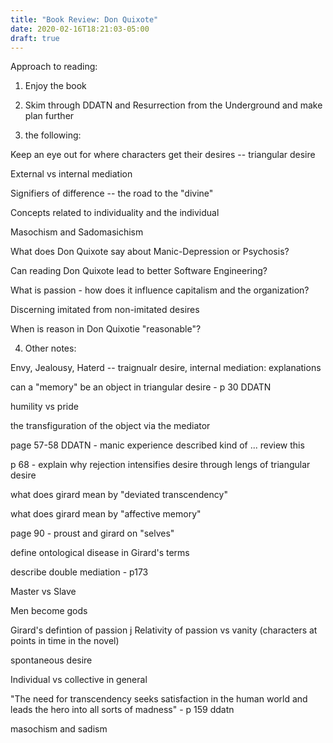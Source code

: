 ```yaml
---
title: "Book Review: Don Quixote"
date: 2020-02-16T18:21:03-05:00
draft: true
---
```



Approach to reading:

1. Enjoy the book

2. Skim through DDATN and Resurrection from the Underground and make plan further

3. the following:

Keep an eye out for where characters get their desires -- triangular desire

External vs internal mediation

Signifiers of difference -- the road to the "divine"

Concepts related to individuality and the individual

Masochism and Sadomasichism

What does Don Quixote say about Manic-Depression or Psychosis?

Can reading Don Quixote lead to better Software Engineering?

What is passion - how does it influence capitalism and the organization?

Discerning imitated from non-imitated desires

When is reason in Don Quixotie "reasonable"?



4. Other notes:

Envy, Jealousy, Haterd -- traignualr desire, internal mediation: explanations

can a "memory" be an object in triangular desire - p 30 DDATN

humility vs pride

the transfiguration of the object via the mediator

page 57-58 DDATN - manic experience described kind of ... review this

p 68 - explain why rejection intensifies desire through lengs of triangular desire

what does girard mean by "deviated transcendency"

what does girard mean by "affective memory"

page 90 - proust and girard on "selves"

define ontological disease in Girard's terms

describe double mediation - p173

Master vs Slave

Men become gods

Girard's defintion of passion
j 
Relativity of passion vs vanity (characters at points in time in the novel)

spontaneous desire

Individual vs collective in general

"The need for transcendency seeks satisfaction in the human world and leads the hero into all sorts of madness" - p 159 ddatn

masochism and sadism

